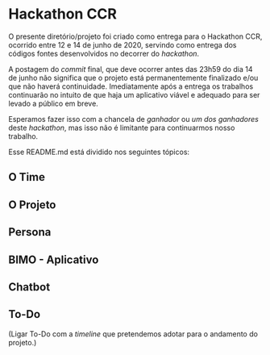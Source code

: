 # Hackathon CCR

O presente diretório/projeto foi criado como entrega para o Hackathon CCR, ocorrido entre 12 e 14 de junho de 2020, servindo como entrega dos códigos fontes desenvolvidos no decorrer do *hackathon*. 

A postagem do *commit* final, que deve ocorrer antes das 23h59 do dia 14 de junho não significa que o projeto está permanentemente finalizado e/ou que não haverá continuidade. Imediatamente após a entrega os trabalhos continuarão no intuito de que haja um aplicativo viável e adequado para ser levado a público em breve.

Esperamos fazer isso com a chancela de *ganhador* ou *um dos ganhadores* deste *hackathon*, mas isso não é limitante para continuarmos nosso trabalho. 

Esse README.md está dividido nos seguintes tópicos:

[O Time]: #o-time



## O Time

## O Projeto

## Persona


## BIMO - Aplicativo


## Chatbot

## To-Do

(Ligar To-Do com a *timeline* que pretendemos adotar para o andamento do projeto.)
